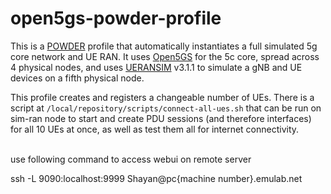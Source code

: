 # open5gs-powder-profile

This is a [POWDER](https://powderwireless.net/) profile that automatically instantiates a full simulated 5g core network and UE RAN. It uses [Open5GS](https://github.com/open5gs/open5gs) for the 5c core, spread across 4 physical nodes, and uses [UERANSIM](https://github.com/aligungr/UERANSIM) v3.1.1 to simulate a gNB and UE devices on a fifth physical node.

This profile creates and registers a changeable number of UEs. There is a script at `/local/repository/scripts/connect-all-ues.sh` that can be run on sim-ran node to start and create PDU sessions (and therefore interfaces) for all 10 UEs at once, as well as test them all for internet connectivity.

<br />use following command to access webui on remote server

ssh -L 9090:localhost:9999 Shayan@pc{machine number}.emulab.net
